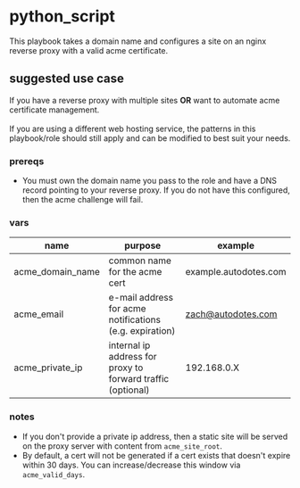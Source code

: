 # python_script

This playbook takes a domain name and configures a site on an nginx reverse proxy with a valid acme certificate.

## suggested use case

If you have a reverse proxy with multiple sites **OR** want to automate acme certificate management.
<br>
<br>
If you are using a different web hosting service, the patterns in this playbook/role should still apply and can be modified to best suit your needs.

### prereqs

- You must own the domain name you pass to the role and have a DNS record pointing to your reverse proxy. If you do not have this configured, then the acme challenge will fail.

### vars

| name | purpose | example |
| --- | --- | --- |
| acme_domain_name | common name for the acme cert | example.autodotes.com |
| acme_email | e-mail address for acme notifications (e.g. expiration) | zach@autodotes.com |
| acme_private_ip | internal ip address for proxy to forward traffic (optional) | 192.168.0.X | 

### notes

- If you don't provide a private ip address, then a static site will be served on the proxy server with content from `acme_site_root`.
- By default, a cert will not be generated if a cert exists that doesn't expire within 30 days. You can increase/decrease this window via `acme_valid_days`.